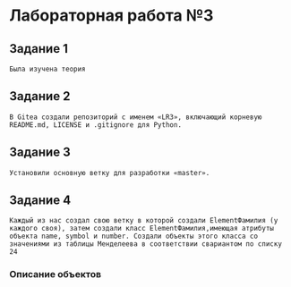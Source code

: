 # Лабораторная работа №3
## Задание 1 
    Была изучена теория 
## Задание 2 
    В Gitea создали репозиторий с именем «LR3», включающий корневую README.md, LICENSE и .gitignore для Python.
## Задание 3  
    Установили основную ветку для разработки «master».
## Задание 4 
    Каждый из нас создал свою ветку в которой создали ElementФамилия (у каждого своя), затем создали класс ElementФамилия,имеющая атрибуты объекта name, symbol и number. Создали объекты этого класса со значениями из таблицы Менделеева в соответствии свариантом по списку 24  
### Описание объектов
